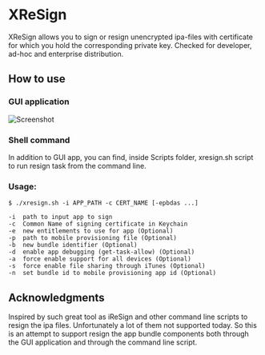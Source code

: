 # XReSign

XReSign allows you to sign or resign unencrypted ipa-files with certificate for which you hold the corresponding private key. Checked for developer, ad-hoc and enterprise distribution.

## How to use

### GUI application

![Screenshot](https://github.com/xndrs/XreSign/blob/master/screenshot/screenshot.png)

### Shell command

In addition to GUI app, you can find, inside Scripts folder, xresign.sh script to run resign task from the command line.

### Usage:

```
$ ./xresign.sh -i APP_PATH -c CERT_NAME [-epbdas ...]

-i  path to input app to sign
-c  Common Name of signing certificate in Keychain
-e  new entitlements to use for app (Optional)
-p  path to mobile provisioning file (Optional)
-b  new bundle identifier (Optional)
-d  enable app debugging (get-task-allow) (Optional)
-a  force enable support for all devices (Optional)
-s  force enable file sharing through iTunes (Optional)
-n  set bundle id to mobile provisioning app id (Optional)
```

## Acknowledgments

Inspired by such great tool as iReSign and other command line scripts to resign the ipa files. Unfortunately a lot of them not supported today. So this is an attempt to support resign the app bundle components both through the GUI application and through the command line script.
